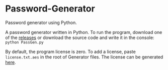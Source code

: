 # Password-Generator
Password generator using Python.

A password generator written in Python. To run the program, download one of the [releases](https://github.com/rarmash/Password-Generator/releases) or download the source code and write it in the console:
`python PassGen.py`

By default, the program license is zero. To add a license, paste `license.txt.aes` in the root of Generator files. The license can be generated [here](https://github.com/rarmash/Password-Generator-License).
